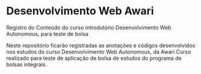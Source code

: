 # Desenvolvimento Web Awari
Registro do Conteúdo do curso introdutório Desenvolvimento Web Autonomous, para teste de bolsa

Neste repositório ficarão registradas as anotações e códigos desenvolvidos nos estudos do curso Desenvolvimento Web Autonomous, da Awari
Curso realizado para teste de aplicação de bolsa de estudos do programa de bolsas integrais.
